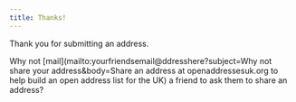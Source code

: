 ```yaml
---
title: Thanks!
---
```


Thank you for submitting an address.

Why not [mail](mailto:yourfriendsemail@ddresshere?subject=Why not share your address&body=Share an address at openaddressesuk.org to help build an open address list for the UK) a friend to ask them to share an address?
